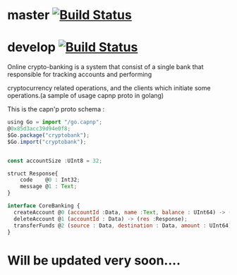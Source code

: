 # master [![Build Status](https://api.travis-ci.org/pouladzade/cryptobank.svg?branch=master)](https://travis-ci.org/pouladzade/cryptobank)
# develop [![Build Status](https://api.travis-ci.org/pouladzade/cryptobank.svg?branch=develop)](https://travis-ci.org/pouladzade/cryptobank)


Online crypto-banking is a system that consist of a single bank that responsible for tracking accounts and performing 

cryptocurrency related operations, and the clients which initiate some operations.(a sample of usage capnp proto in golang)

This is the capn'p proto schema :
```js
using Go = import "/go.capnp";
@0x85d3acc39d94e0f8;
$Go.package("cryptobank");
$Go.import("cryptobank");


const accountSize :UInt8 = 32;

struct Response{
    code    @0 : Int32;
    message @1 : Text;
}

interface CoreBanking {
  createAccount @0 (accountId :Data, name :Text, balance : UInt64) -> (res:Response);
  deleteAccount @1 (accountId : Data) -> (res :Response);
  transferFunds @2 (source : Data, destination : Data, amount : UInt64) -> (res :Response);
}

```

# Will be updated very soon....
